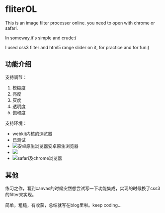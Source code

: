 # fliterOL
This is an image filter processer online.
you need to open with chrome or safari.

In someway,it's simple and crude:(

I used css3 filter and html5 range slider on it, for practice and for fun:)
## 功能介绍
支持调节：

1. 模糊度
2. 亮度
3. 灰度
4. 透明度
5. 饱和度

支持环境：

* webkit内核的浏览器
* 已测试
* ![安卓原生浏览器](http://7xpyd5.com1.z0.glb.clouddn.com/filterOL%2FfOL-mb1.jpg)安卓原生浏览器
* ![](http://7xpyd5.com1.z0.glb.clouddn.com/filterOL%2FfOL-mb2.jpg)
* ![](http://7xpyd5.com1.z0.glb.clouddn.com/filterOL%2FfOL-pc.png)safari及chrome浏览器

## 其他
练习之作，看到canvas的时候突然想尝试写一下功能集成，实现的时候换了css3的filter来实现。

简单，粗糙，有收获，总结就写在blog里啦。keep coding...

